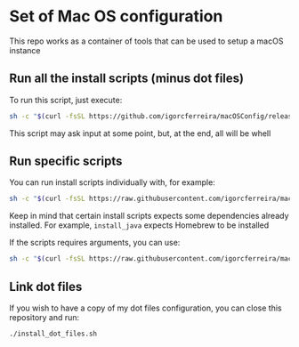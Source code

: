 # Set of Mac OS configuration

This repo works as a container of tools that can be used to setup a macOS instance

## Run all the install scripts (minus dot files)

To run this script, just execute:

```sh
sh -c "$(curl -fsSL https://github.com/igorcferreira/macOSConfig/releases/download/1.0.1/install.sh)"
```

This script may ask input at some point, but, at the end, all will be whell

## Run specific scripts

You can run install scripts individually with, for example:

```sh
sh -c "$(curl -fsSL https://raw.githubusercontent.com/igorcferreira/macOSConfig/main/install_homebrew.sh)"
```

Keep in mind that certain install scripts expects some dependencies already installed. For example, `install_java` expects Homebrew to be installed

If the scripts requires arguments, you can use:

```sh
sh -c "$(curl -fsSL https://raw.githubusercontent.com/igorcferreira/macOSConfig/main/configure_git.sh)" configure_git --global --name 'Some User' --email 'user@domain.com' --gpg_key '12345GBH' --kaleidoscope
```

## Link dot files

If you wish to have a copy of my dot files configuration, you can close this repository and run:

```sh
./install_dot_files.sh
```